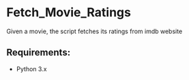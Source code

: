 # Fetch_Movie_Ratings
Given a movie, the script fetches its ratings from imdb website

## Requirements:
  - Python 3.x
